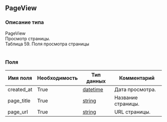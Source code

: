 
## PageView

### Описание типа
PageView<br/>Просмотр страницы.<br/>Таблица 59. Поля просмотра страницы<br/><br/>
### Поля

| Имя поля | Необходимость | Тип данных | Комментарий |
|---|---|---|---|
|created_at|True|[datetime](/docs/types/datetime.md)|Дата просмотра.<br/>|
|page_title|True|[string](/docs/types/string.md)|Название страницы.<br/>|
|page_url|True|[string](/docs/types/string.md)|URL страницы.<br/>|
